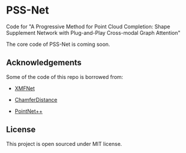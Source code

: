 # PSS-Net
Code for "A Progressive Method for Point Cloud Completion: Shape Supplement Network with Plug-and-Play Cross-modal Graph Attention"

The core code of PSS-Net is coming soon.

## Acknowledgements
Some of the code of this repo is borrowed from:

- [XMFNet](https://github.com/diegovalsesia/XMFnet)

- [ChamferDistance](https://github.com/ThibaultGROUEIX/ChamferDistancePytorch)

- [PointNet++](https://github.com/erikwijmans/Pointnet2_PyTorch)

## License
This project is open sourced under MIT license.
